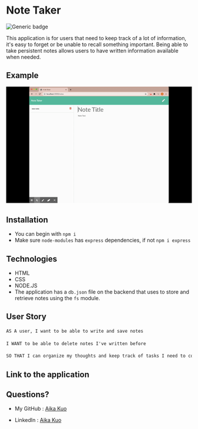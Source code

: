 # Note Taker 
![Generic badge](https://img.shields.io/badge/license-MIT-green.svg)

This application is for users that need to keep track of a lot of information, it's easy to forget or be unable to recall something important. Being able to take persistent notes allows users to have written information available when needed.

## Example 

![gif](noteExample.gif)

## Installation 
- You can begin with `npm i `
- Make sure `node-modules` has `express` dependencies, 
  if not `npm i express`

## Technologies 
- HTML
- CSS
- NODE.JS
- The application has a `db.json` file on the backend that uses to store and retrieve notes using the `fs` module.

## User Story
```md
AS A user, I want to be able to write and save notes

I WANT to be able to delete notes I've written before

SO THAT I can organize my thoughts and keep track of tasks I need to complete
```
## Link to the application 

## Questions?

* My GitHub : [Aika Kuo](https://github.com/aikakuo)

* LinkedIn : [Aika Kuo](https://linkedin.com/in/aika-kuo-b42b53bb)
